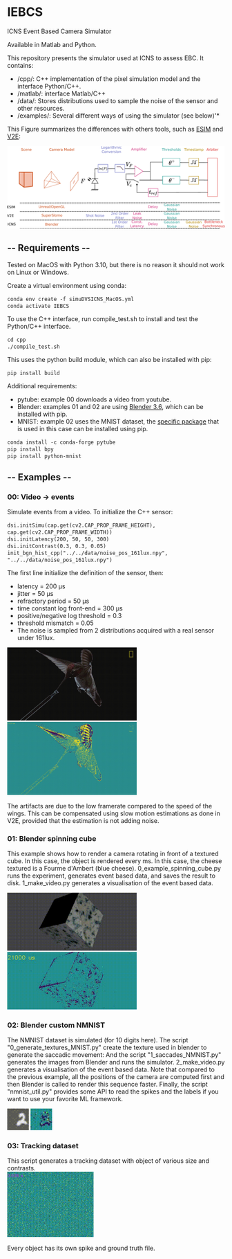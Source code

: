 # IEBCS
ICNS Event Based Camera Simulator 

Available in Matlab and Python.

This repository presents the simulator used at ICNS to assess EBC. It contains:
* /cpp/: C++ implementation of the pixel simulation model and the interface Python/C++. 
* /matlab/: interface Matlab/C++
* /data/: Stores distributions used to sample the noise of the sensor and other resources. 
* /examples/: Several different ways of using the simulator (see below)'*

This Figure summarizes the differences with others tools, such as 
[ESIM](https://github.com/uzh-rpg/rpg_esim) and 
 [V2E](https://github.com/SensorsINI/v2e):

![alt text](data/img/schema_framework.png)

## -- Requirements -- 

Tested on MacOS with Python 3.10, but there is no reason it should not work on Linux or Windows.

Create a virtual environment using conda:
```
conda env create -f simuDVSICNS_MacOS.yml 
conda activate IEBCS
```

To use the C++ interface, run compile_test.sh to install and test the Python/C++ interface.
```
cd cpp
./compile_test.sh
```

This uses the python build module, which can also be installed with pip:
```
pip install build
```

Additional requirements: 
* pytube: example 00 downloads a video from youtube.
* Blender: examples 01 and 02 are using [Blender 3.6](https://pypi.org/project/bpy/), which can be installed with pip.
* MNIST: example 02 uses the MNIST dataset, the [specific package](https://pypi.org/project/python-mnist/) that is used in this case can be installed using pip.
```
conda install -c conda-forge pytube
pip install bpy
pip install python-mnist
```

## -- Examples --

### 00: Video -> events

Simulate events from a video. To initialize the C++ sensor:
```
dsi.initSimu(cap.get(cv2.CAP_PROP_FRAME_HEIGHT), cap.get(cv2.CAP_PROP_FRAME_WIDTH))
dsi.initLatency(200, 50, 50, 300)
dsi.initContrast(0.3, 0.3, 0.05)
init_bgn_hist_cpp("../../data/noise_pos_161lux.npy", "../../data/noise_pos_161lux.npy")
```
The first line initialize the definition of the sensor, then:  
* latency = 200 μs   
* jitter = 50 μs  
* refractory period = 50 μs  
* time constant log front-end = 300 μs
* positive/negative log threshold = 0.3  
* threshold mismatch = 0.05  
* The noise is sampled from 2 distributions acquired with a real sensor under 161lux.
<img src="data/img/aps_00.gif" alt="drawing" width="300"/>
<img src="data/img/ev_00.gif" alt="drawing" width="300"/>

The artifacts are due to the low framerate compared to the speed of the wings. This can be compensated using slow motion estimations as done in V2E, provided that the estimation is not adding noise. 

### 01: Blender spinning cube

This example shows how to render a camera rotating in front of a textured cube. In this case, the object is rendered every ms. In this case, the cheese textured is a Fourme d'Ambert (blue cheese).
0_example_spinning_cube.py runs the experiment, generates event based data, and saves the result to disk. 1_make_video.py generates a visualisation of the event based data.

<img src="data/img/aps_01.gif" alt="drawing" width="300"/>
<img src="data/img/ev_01.gif" alt="drawing" width="300"/>


### 02: Blender custom NMNIST

The NMNIST dataset is simulated (for 10 digits here). 
The script "0_generate_textures_MNIST.py" create the texture used in blender to generate the saccadic movement: 
And the script "1_saccades_NMNIST.py" generates the images from Blender and runs the simulator. 2_make_video.py generates a visualisation of the event based data. Note that compared to the previous example, all the positions of the camera are computed first and then Blender is called to render this sequence faster. 
Finally, the script "nmnist_util.py" provides some API to read the spikes and the labels if you want to use your favorite ML framework.

<img src="data/img/aps_02.gif" alt="drawing" width="50"/>
<img src="data/img/ev_02.gif" alt="drawing" width="50"/>

### 03: Tracking dataset

This script generates a tracking dataset with object of various size and contrasts.  
<img src="data/img/ev_03.gif" alt="drawing" width="200"/> 

Every object has its own spike and ground truth file.
